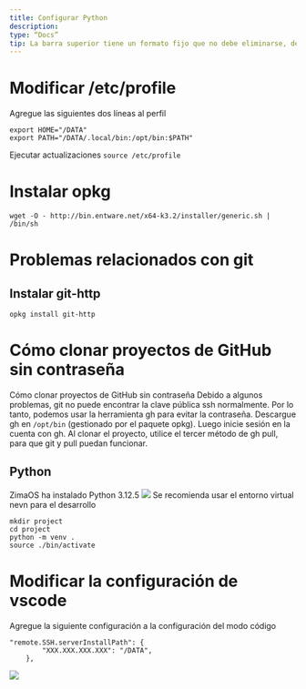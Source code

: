 ```yaml
---
title: Configurar Python
description:
type: “Docs”
tip: La barra superior tiene un formato fijo que no debe eliminarse, description es la descripción del artículo; si no se llena, se tomará el primer párrafo del contenido
---
```

# Modificar /etc/profile
Agregue las siguientes dos líneas al perfil
```language
export HOME="/DATA"
export PATH="/DATA/.local/bin:/opt/bin:$PATH"
```
Ejecutar actualizaciones
`source /etc/profile`
# Instalar opkg
`wget -O - http://bin.entware.net/x64-k3.2/installer/generic.sh | /bin/sh`
# Problemas relacionados con git
## Instalar git-http
`opkg install git-http`
# Cómo clonar proyectos de GitHub sin contraseña
Cómo clonar proyectos de GitHub sin contraseña
Debido a algunos problemas, git no puede encontrar la clave pública ssh normalmente. Por lo tanto, podemos usar la herramienta gh para evitar la contraseña.
Descargue gh en `/opt/bin` (gestionado por el paquete opkg). Luego inicie sesión en la cuenta con gh.
Al clonar el proyecto, utilice el tercer método de gh pull, para que git y pull puedan funcionar.
## Python
ZimaOS ha instalado Python 3.12.5
![](https://manage.icewhale.io/api/static/docs/1727164432814_image.png)
Se recomienda usar el entorno virtual nevn para el desarrollo
```language
mkdir project
cd project
python -m venv .
source ./bin/activate
```
# Modificar la configuración de vscode
Agregue la siguiente configuración a la configuración del modo código
```language
"remote.SSH.serverInstallPath": {
        "XXX.XXX.XXX.XXX": "/DATA",
    },
```
![](https://manage.icewhale.io/api/static/docs/1727164529080_image.png)